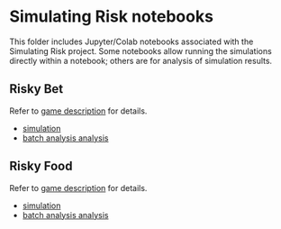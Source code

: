 # Simulating Risk notebooks

This folder includes Jupyter/Colab notebooks associated with the 
Simulating Risk project.  Some notebooks allow running the simulations 
directly within a notebook; others are for analysis of simulation results.

## Risky Bet

Refer to [game description](../simulatingrisk/risky_bet) for details.

* [simulation](riskybet/riskybet_simulation.ipynb)
* [batch analysis analysis](riskybet/riskybet_batch_analysis.ipynb)

## Risky Food

Refer to [game description](../simulatingrisk/risky_food) for details.

* [simulation](riskyfood/riskyfood_simulation.ipynb)
* [batch analysis analysis](riskyfood/riskyfood_batch_analysis.ipynb) 
